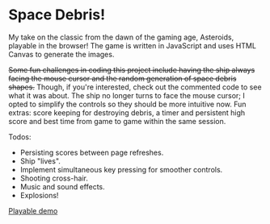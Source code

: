 # Space Debris!
My take on the classic from the dawn of the gaming age, Asteroids, playable in the browser! The game is written in JavaScript and uses HTML Canvas to generate the images.

<strike>Some fun challenges in coding this project include having the ship always facing the mouse cursor and the random generation of space debris shapes.</strike> Though, if you're interested, check out the commented code to see what it was about. The ship no longer turns to face the mouse cursor; I opted to simplify the controls so they should be more intuitive now. Fun extras: score keeping for destroying debris, a timer and persistent high score and best time from game to game within the same session.

Todos:
- Persisting scores between page refreshes.
- Ship "lives".
- Implement simultaneous key pressing for smoother controls.
- Shooting cross-hair.
- Music and sound effects.
- Explosions!




[Playable demo][live_link]

[live_link]: http://ctram.github.io/space_debris
